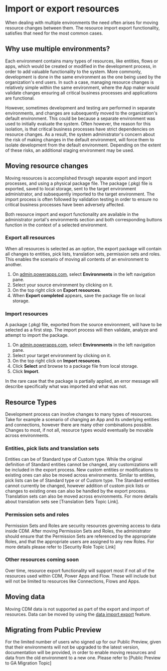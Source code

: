 <properties
	pageTitle="Import or export resources | Microsoft Common Data Model"
	description="Import or export resources"
	services="powerapps"
	documentationCenter="na"
	authors="nimakms"
	manager="robinarh"
	editor=""
	tags=""/>

<tags
   ms.service="powerapps"
   ms.devlang="na"
   ms.topic="article"
   ms.tgt_pltfrm="na"
   ms.workload="na"
   ms.date="10/06/2016"
   ms.author=""/>

# Import or export resources #
When dealing with multiple environments the need often arises for moving resource changes between them. The resource import export functionality, satisfies that need for the most common cases.

## Why use multiple environments? ##
Each environment contains many types of resources, like entities, flows or apps, which would be created or modified in the development process, in order to add valuable functionality to the system. More commonly, development is done in the same environment as the one being used by the organization's end users. In such a case, managing resource changes is relatively simple within the same environment, where the App maker would validate changes ensuring all critical business processes and applications are functional.

However, sometimes development and testing are performed in separate environments, and changes are subsequently moved to the organization's default environment. This could be because a separate environment was used to initially evaluate the system. Often however, the reason for this isolation, is that critical business processes have strict dependencies on resource changes. As a result, the system administrator's concern about the risk of making changes in the default environment, will force them to isolate development from the default environment. Depending on the extent of these risks, an additional staging environment may be used.

## Moving resource changes ##
Moving resources is accomplished through separate export and import processes, and using a physical package file. <!--Either, all resources can be exported as one package, or specific resources would have to be selected for export. In either case a --> The package (.pkg) file is exported, saved to local storage, sent to the target environment administrator, and subsequently imported to the target environment. The import process is often followed by validation testing in order to ensure no critical business processes have been adversely affected.

Both resource import and export functionality are available in the administrator portal's environments section and both corresponding buttons function in the context of a selected environment.

### Export all resources ###
When all resources is selected as an option, the export package will contain all changes to entities, pick lists, translation sets, permission sets and roles. This enables the scenario of moving all contents of an environment to another.
<!-- This feature will be turned on in subsequent sprints
### Exporting specific resources ###

When specific resources option is selected, the user will get a chance to manually select specific resources, at first from entities, pick lists, and translation sets. During the second step, security resources are automatically selected based on entity selection from previous step, but user will have a chance to manually modify selection.
-->

1. On [admin.powerapps.com](https://admin.powerapps.com), select **Environments** in the left navigation pane.
1. Select your source environment by clicking on it.
1. On the top right click on **Export resources**.
1. When **Export completed** appears, save the package file on local storage.

### Import resources ###

A package (.pkg) file, exported from the source environment, will have to be selected as a first step. The import process will then validate, analyze and attempt to import the package. 
<!-- This feature will light up in later sprints
As part of the import process, if the analysis reveals conflicts, the details of those conflicts are presented to user before the final import step. Some of these conflicts will block the process from completing, and as such these are flagged, and the process will be terminated. Assuming there are no blocking conflicts, detailed information will be provided regarding any non-blocking conflicts, including the related resource information, the type of change being applied, the reason behind the conflict, what will happen as part of import, and next steps if applicable.

As an example, in cases where an entity field is removed, the conflict is handled by keeping the old field and underlying data, and instructing the user to manually delete it if needed.
-->

1. On [admin.powerapps.com](https://admin.powerapps.com), select **Environments** in the left navigation pane.
1. Select your target environment by clicking on it.
1. On the top right click on **Import resources**.
1. Click **Select** and browse to a package file from local storage.
1. Click **Import**.

In the rare case that the package is partially applied, an error message will describe specifically what was imported and what was not.

## Resource Types

Development process can involve changes to many types of resources. Take for example a scenario of changing an App and its underlying entities and connections, however there are many other combinations possible. Changes to most, if not all, resource types would eventually be movable across environments.

### Entities, pick lists and translation sets

Entities can be of Standard type of Custom type. While the original definition of Standard entities cannot be changed, any customizations will be included in the export process. New custom entities or modifications to existing ones can also be moved across environments. Similar to entities, pick lists can be of Standard type or of Custom type. The Standard entities cannot currently be changed, however addition of custom pick lists or changes to existing ones can also be handled by the export process. Translation sets can also be moved across environments. For more details about translation sets see [Translation Sets Topic Link].

### Permission sets and roles

Permission Sets and Roles are security resources governing access to data inside CDM.<!-- This feature will light up in later sprints   -- When going with the option of selecting specific resources, some permission sets may be automatically selected, if the user already selected entities referencing them. Similarly, some roles may be automatically selected, if any contained permission sets are already selected. User will be able to manually modify selection. --> After moving Permission Sets and Roles, the administrator should ensure that the Permission Sets are referenced by the appropriate Roles, and that the appropriate users are assigned to any new Roles. For more details please refer to [Security Role Topic Link]

### Other resources coming soon

Over time, resource export functionality will support most if not all of the resources used within CDM, Power Apps and Flow. These will include but will not be limited to resources like Connections, Flows and Apps.

## Moving data ##

Moving CDM data is not supported as part of the export and import of resources. Data can be moved by using the [data import export](/powerapps/data-platform-export-data.md) feature.


## Migrating from Public Preview ##

For the limited number of users who signed up for our Public Preview, given that their environments will not be upgraded to the latest version, documentation will be provided, in order to enable moving resources and data from the old environment to a new one. Please refer to [Public Preview to GA Migration Topic]
